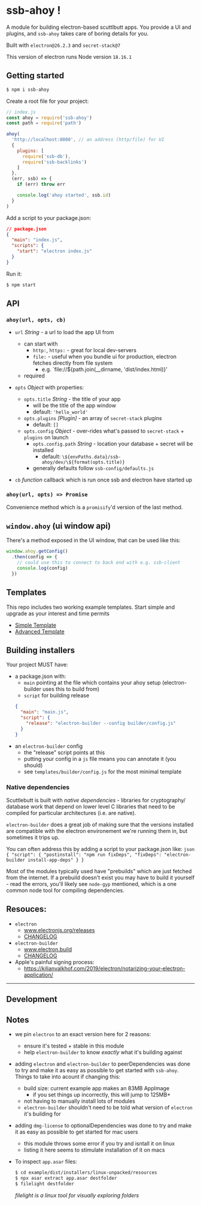 # ssb-ahoy !

A module for building electron-based scuttlbutt apps.
You provide a UI and plugins, and `ssb-ahoy` takes care of boring details for you.

Built with `electron@26.2.3` and `secret-stack@7`

This version of electron runs Node version `18.16.1`

## Getting started 

```bash
$ npm i ssb-ahoy
```

Create a root file for your project:
```js
// index.js
const ahoy = require('ssb-ahoy')
const path = require('path')

ahoy(
  'http://localhost:8080', // an address (http/file) for UI
  {
    plugins: [
      require('ssb-db'),
      require('ssb-backlinks')
    ]
  },
  (err, ssb) => {
    if (err) throw err

    console.log('ahoy started', ssb.id)
  }
)
```

Add a script to your package.json:
```json
// package.json
{
  "main": "index.js",
  "scripts": {
    "start": "electron index.js"
  }
}
```

Run it:
```bash
$ npm start
```

## API

### `ahoy(url, opts, cb)`

- `url` *String* - a url to load the app UI from
  - can start with
      - `http:`, `https:` - great for local dev-servers
      - `file:` - useful when you bundle ui for production, electron fetches directly from file system
          - e.g. `file://${path.join(__dirname, 'dist/index.html)}'
  - required

- `opts` *Object* with properties:
    - `opts.title` *String* - the title of your app
        - will be the title of the app window
        - default: `'hello_world'`
    - `opts.plugins` *[Plugin]* - an array of `secret-stack` plugins
        - default: `[]`
    - `opts.config` *Object* - over-rides what's passed to `secret-stack` + `plugins` on launch
        - `opts.config.path` *String* - location your database + secret will be installed
            - default: `\${envPaths.data}/ssb-ahoy/dev/\${format(opts.title)}` 
        - generally defaults follow `ssb-config/defaults.js`

- `cb` *function* callback which is run once ssb and electron have started up


### `ahoy(url, opts) => Promise`

Convenience method which is a `promisify`'d version of the last method.

## `window.ahoy` (ui window api)

There's a method exposed in the UI window, that can be used like this:

```js
window.ahoy.getConfig()
  .then(config => {
    // could use this to connect to back end with e.g. ssb-client
    console.log(config)
  })
```


## Templates

This repo includes two working example templates.
Start simple and upgrade as your interest and time permits

- [Simple Template](./templates/simple/README.md)
- [Advanced Template](./templates/advanced/README.md)


## Building installers

Your project MUST have:
- a package.json with:
    - `main` pointing at the file which contains your ahoy setup (electron-builder uses this to build from)
    - `script` for building release
    ```json
    {
      "main": "main.js",
      "script": {
        "release": "electron-builder --config builder/config.js"
      }
    }
    ```
- an `electron-builder` config
    - the "release" script points at this
    - putting your config in a `js` file means you can annotate it (you should)
    - see `templates/builder/config.js` for the most minimal template


### Native dependencies

Scuttlebutt is built with _native dependencies_ - libraries for cryptography/ database work
that depend on lower level C libraries that need to be compiled for particular architectures
(i.e. are native).

`electron-builder` does a great job of making sure that the versions installed are compatible
with the electron environement we're running them in, but sometimes it trips up.

You can often address this by adding a script to your package.json like:
    ```json
    {
      "script": {
        "postinstall": "npm run fixDeps",
        "fixDeps": "electron-builder install-app-deps"
      }
    }
    ```

Most of the modules typically used have "prebuilds" which are just fetched from the internet.
If a prebuild doesn't exist you may have to build it yourself - read the errors, you'll likely
see `node-gyp` mentioned, which is a one common node tool for compiling dependencies.


## Resouces:

- `electron`
  - www.electronjs.org/releases
  - [CHANGELOG](https://www.electronjs.org/releases/stable)
- `electron-builder`
  - www.electron.build
  - [CHANGELOG](https://github.com/electron-userland/electron-builder/blob/master/packages/electron-builder/CHANGELOG.md)
- Apple's painful signing process:
    - https://kilianvalkhof.com/2019/electron/notarizing-your-electron-application/

---

## Development

## Notes

- we pin `electron` to an exact version here for 2 reasons:
    - ensure it's tested + stable in this module
    - help `electron-builder` to know _exactly_ what it's building against

- adding `electron` and `electron-builder` to peerDependencies was done to try and make it as easy as possible to get started with `ssb-ahoy`. Things to take into acount if changing this:
    - build size: current example app makes an 83MB AppImage
        - if you set things up incorrectly, this will jump to 125MB+
    - not having to manually install lots of modules
    - `electron-builder` shouldn't need to be told what version of `electron` it's building for

- adding `dmg-license` to optionalDependencies was done to try and make it as easy as possible to get started for mac users
    - this module throws some error if you try and isntall it on linux
    - listing it here seems to stimulate installation of it on macs

- To inspect `app.asar` files:
    ```bash
    $ cd example/dist/installers/linux-unpacked/resources
    $ npx asar extract app.asar destfolder
    $ filelight destfolder
    ```
    _filelight is a linux tool for visually exploring folders_

